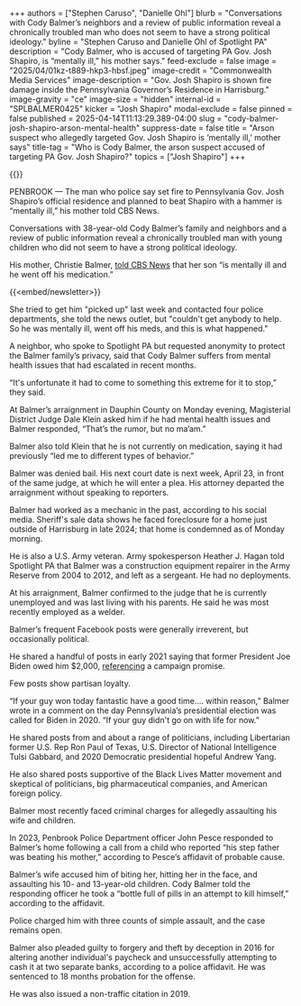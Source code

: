 +++
authors = ["Stephen Caruso", "Danielle Ohl"]
blurb = "Conversations with Cody Balmer’s neighbors and a review of public information reveal a chronically troubled man who does not seem to have a strong political ideology."
byline = "Stephen Caruso and Danielle Ohl of Spotlight PA"
description = "Cody Balmer, who is accused of targeting PA Gov. Josh Shapiro, is “mentally ill,” his mother says."
feed-exclude = false
image = "2025/04/01kz-t889-hkp3-hbsf.jpeg"
image-credit = "Commonwealth Media Services"
image-description = "Gov. Josh Shapiro is shown fire damage inside the Pennsylvania Governor’s Residence in Harrisburg."
image-gravity = "ce"
image-size = "hidden"
internal-id = "SPLBALMER0425"
kicker = "Josh Shapiro"
modal-exclude = false
pinned = false
published = 2025-04-14T11:13:29.389-04:00
slug = "cody-balmer-josh-shapiro-arson-mental-health"
suppress-date = false
title = "Arson suspect who allegedly targeted Gov. Josh Shapiro is ‘mentally ill,’ mother says"
title-tag = "Who is Cody Balmer, the arson suspect accused of targeting PA Gov. Josh Shapiro?"
topics = ["Josh Shapiro"]
+++

{{<youtube id="XeN7RuwkT5g" loading="lazy">}}

PENBROOK — The man who police say set fire to Pennsylvania Gov. Josh Shapiro’s official residence and planned to beat Shapiro with a hammer is “mentally ill,” his mother told CBS News.

Conversations with 38-year-old Cody Balmer’s family and neighbors and a review of public information reveal a chronically troubled man with young children who did not seem to have a strong political ideology.

His mother, Christie Balmer, <a href="https://www.cbsnews.com/philadelphia/news/josh-shapiro-governors-residence-harrisburg-fire/">told CBS News</a> that her son “is mentally ill and he went off his medication.”

{{<embed/newsletter>}}

She tried to get him &#34;picked up&#34; last week and contacted four police departments, she told the news outlet, but &#34;couldn&#39;t get anybody to help. So he was mentally ill, went off his meds, and this is what happened.&#34;

A neighbor, who spoke to Spotlight PA but requested anonymity to protect the Balmer family’s privacy, said that Cody Balmer suffers from mental health issues that had escalated in recent months.

“It&#39;s unfortunate it had to come to something this extreme for it to stop,” they said.

At Balmer’s arraignment in Dauphin County on Monday evening, Magisterial District Judge Dale Klein asked him if he had mental health issues and Balmer responded, “That’s the rumor, but no ma’am.”

Balmer also told Klein that he is not currently on medication, saying it had previously “led me to different types of behavior.”

Balmer was denied bail. His next court date is next week, April 23, in front of the same judge, at which he will enter a plea. His attorney departed the arraignment without speaking to reporters.

Balmer had worked as a mechanic in the past, according to his social media. Sheriff&#39;s sale data shows he faced foreclosure for a home just outside of Harrisburg in late 2024; that home is condemned as of Monday morning.

He is also a U.S. Army veteran. Army spokesperson Heather J. Hagan told Spotlight PA that Balmer was a construction equipment repairer in the Army Reserve from 2004 to 2012, and left as a sergeant. He had no deployments.

At his arraignment, Balmer confirmed to the judge that he is currently unemployed and was last living with his parents. He said he was most recently employed as a welder.

Balmer’s frequent Facebook posts were generally irreverent, but occasionally political.

He shared a handful of posts in early 2021 saying that former President Joe Biden owed him $2,000, <a href="https://www.vox.com/policy-and-politics/22232948/third-stimulus-check-update-aoc-biden">referencing</a> a campaign promise.

Few posts show partisan loyalty.

“If your guy won today fantastic have a good time.... within reason,” Balmer wrote in a comment on the day Pennsylvania’s presidential election was called for Biden in 2020. “If your guy didn&#39;t go on with life for now.”

He shared posts from and about a range of politicians, including Libertarian former U.S. Rep Ron Paul of Texas, U.S. Director of National Intelligence Tulsi Gabbard, and 2020 Democratic presidential hopeful Andrew Yang.

He also shared posts supportive of the Black Lives Matter movement and skeptical of politicians, big pharmaceutical companies, and American foreign policy.

Balmer most recently faced criminal charges for allegedly assaulting his wife and children.

In 2023, Penbrook Police Department officer John Pesce responded to Balmer’s home following a call from a child who reported “his step father was beating his mother,” according to Pesce’s affidavit of probable cause.

Balmer’s wife accused him of biting her, hitting her in the face, and assaulting his 10- and 13-year-old children. Cody Balmer told the responding officer he took a “bottle full of pills in an attempt to kill himself,” according to the affidavit.

Police charged him with three counts of simple assault, and the case remains open.

Balmer also pleaded guilty to forgery and theft by deception in 2016 for altering another individual&#39;s paycheck and unsuccessfully attempting to cash it at two separate banks, according to a police affidavit. He was sentenced to 18 months probation for the offense.

He was also issued a non-traffic citation in 2019.

